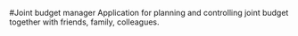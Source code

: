 #Joint budget manager
Application for planning and controlling joint budget together with friends, family, colleagues.
